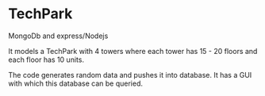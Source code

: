 # TechPark
MongoDb and express/Nodejs

It models a TechPark with 4 towers where each tower has 15 - 20 floors and each floor has 10 units.

The code generates random data and pushes it into database. It has a GUI with which this database can be queried.
